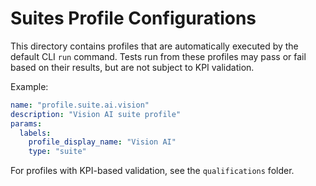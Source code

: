 # Suites Profile Configurations

This directory contains profiles that are automatically executed by the default CLI `run` command. Tests run from these profiles may pass or fail based on their results, but are not subject to KPI validation.

Example:
```yml
name: "profile.suite.ai.vision"
description: "Vision AI suite profile"
params:
  labels:
    profile_display_name: "Vision AI"
    type: "suite"
```

For profiles with KPI-based validation, see the `qualifications` folder.
